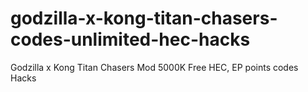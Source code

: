 # godzilla-x-kong-titan-chasers-codes-unlimited-hec-hacks
Godzilla x Kong Titan Chasers Mod 5000K Free HEC, EP points codes Hacks
